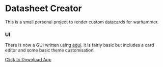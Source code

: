# Datasheet Creator


This is a small personal project to render custom datacards for warhammer.




### UI

There is now a GUI written using [egui](https://crates.io/crates/egui). It is fairly basic but includes a card editor and some basic theme customisation.

[Click to Download App](builds/datasheet_creator.exe)